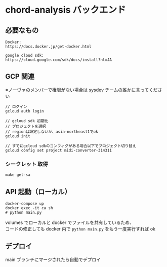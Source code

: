 # chord-analysis バックエンド

## 必要なもの

```
Docker:
https://docs.docker.jp/get-docker.html

google cloud sdk:
https://cloud.google.com/sdk/docs/install?hl=JA

```

## GCP 関連

※ノーヴァのメンバーで権限がない場合は sysdev チームの誰かに言ってください

```
// ログイン
gcloud auth login

// gcloud sdk 初期化
// プロジェクトを選択
// regionは設定しないか、asia-northeast1でok
gcloud init

// すでにgcloud sdkのコンフィグがある場合以下でプロジェクト切り替え
gcloud config set project midi-converter-314311

```

### シークレット 取得

```
make get-sa
```

## API 起動（ローカル）

```
docker-compose up
docker exec -it ca sh
# python main.py
```

volumes でローカルと docker でファイルを共有しているため、  
コードの修正しても docker 内で `python main.py` をもう一度実行すれば ok

## デプロイ

main ブランチにマージされたら自動でデプロイ
